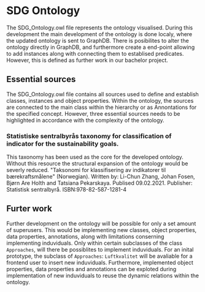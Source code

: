 # SDG Ontology

The SDG_Ontology.owl file represents the ontology visualised. During this development the main development of the ontology is done localy, where the updated ontology is sent to GraphDB. There is posibilites to alter the ontology directly in GraphDB, and furthermore create a end-point allowing to add instances along with connecting them to establised predicates. However, this is defined as further work in our bachelor project.

## Essential sources
The SDG_Ontology.owl file contains all sources used to define and establish classes, instances and object properties. Within the ontology, the sources are connected to the main class within the hierarchy or as Annontations for the specified concept. However, three essential sources needs to be highlighted in accordance with the complexity of the ontology.
### Statistiske sentralbyrås taxonomy for classification of indicator for the sustainability goals.
This taxonomy has been used as the core for the developed ontology. Without this resource the structural expansion of the ontology would be severly reduced.
 "Taksonomi for klassifisering av indikatorer til bærekraftsmålene" (Norwegian). Written by: Li-Chun Zhang, Johan Fosen, Bjørn Are Holth and Tatsiana Pekarskaya. Publised 09.02.2021. Publisher: Statistisk sentralbyrå. ISBN:978-82-587-1281-4
## Furter work
Further development on the ontology will be possible for only a set amount of superusers. This would be implementing new classes, object properties, data properties, annotations, along with limitations conserning implementing induviduals.  Only within certain subclasses of the class `Approaches`, will there be possiblites to implement induviduals.  For an inital prototype, the subclass of `Approaches`: `Luftkvalitet` will be avaliable for a frontend user to insert new induviduals. Furthermore, implemented object properties, data properties and annotations can be exploted during implementation of new induviduals to reuse the dynamic relations within the ontology.
